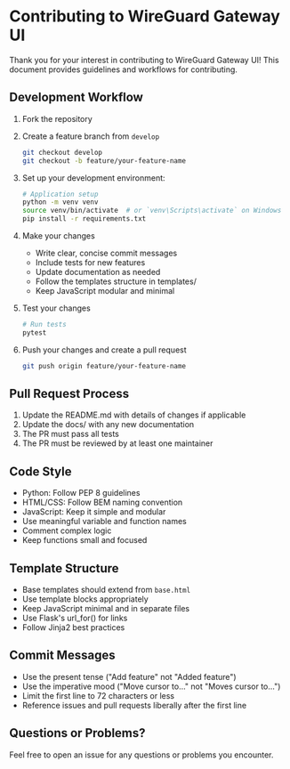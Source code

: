 # Contributing to WireGuard Gateway UI

Thank you for your interest in contributing to WireGuard Gateway UI! This document provides guidelines and workflows for contributing.

## Development Workflow

1. Fork the repository
2. Create a feature branch from `develop`
   ```bash
   git checkout develop
   git checkout -b feature/your-feature-name
   ```

3. Set up your development environment:
   ```bash
   # Application setup
   python -m venv venv
   source venv/bin/activate  # or `venv\Scripts\activate` on Windows
   pip install -r requirements.txt
   ```

4. Make your changes
   - Write clear, concise commit messages
   - Include tests for new features
   - Update documentation as needed
   - Follow the templates structure in templates/
   - Keep JavaScript modular and minimal

5. Test your changes
   ```bash
   # Run tests
   pytest
   ```

6. Push your changes and create a pull request
   ```bash
   git push origin feature/your-feature-name
   ```

## Pull Request Process

1. Update the README.md with details of changes if applicable
2. Update the docs/ with any new documentation
3. The PR must pass all tests
4. The PR must be reviewed by at least one maintainer

## Code Style

- Python: Follow PEP 8 guidelines
- HTML/CSS: Follow BEM naming convention
- JavaScript: Keep it simple and modular
- Use meaningful variable and function names
- Comment complex logic
- Keep functions small and focused

## Template Structure
- Base templates should extend from `base.html`
- Use template blocks appropriately
- Keep JavaScript minimal and in separate files
- Use Flask's url_for() for links
- Follow Jinja2 best practices

## Commit Messages

- Use the present tense ("Add feature" not "Added feature")
- Use the imperative mood ("Move cursor to..." not "Moves cursor to...")
- Limit the first line to 72 characters or less
- Reference issues and pull requests liberally after the first line

## Questions or Problems?

Feel free to open an issue for any questions or problems you encounter. 